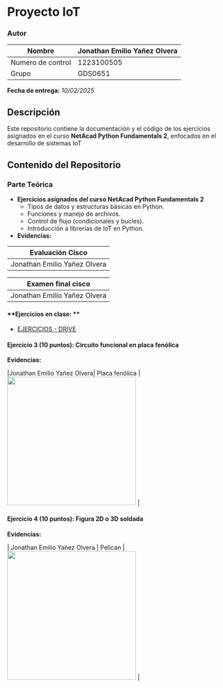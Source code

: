 # Proyecto IoT 

### Autor
| Nombre | Jonathan Emilio Yañez Olvera |
|--------------|--------------|
| Numero de control | 1223100505 |
| Grupo | GDS0651 |


 **Fecha de entrega:** _10/02/2025_


## Descripción
Este repositorio contiene la documentación y el código de los ejercicios asignados en el curso **NetAcad Python Fundamentals 2**, enfocados en el desarrollo de sistemas IoT 


## Contenido del Repositorio

### Parte Teórica
- **Ejercicios asignados del curso NetAcad Python Fundamentals 2**
  - Tipos de datos y estructuras básicas en Python.
  - Funciones y manejo de archivos.
  - Control de flujo (condicionales y bucles).
  - Introducción a librerías de IoT en Python.
- **Evidencias:**
  
| Evaluación Cisco |
|--------------|
|Jonathan Emilio Yañez Olvera | ![image](https://github.com/Emilioyoo/imagenes.git)|

| Examen final cisco |
|--------------|
|Jonathan Emilio Yañez Olvera | ![image](https://github.com/Emilioyoo/imagenex.git)|

#### **Ejercicios en clase: **

- [EJERCICIOS - DRIVE](https://drive.google.com/drive/folders/10roBIB6pCMIuXn_1_kffL-dqxcctF-yo?usp=drive_link)



#### **Ejercicio 3 (10 puntos): Circuito funcional en placa fenólica**
**Evidencias:**

|Jonathan Emilio Yañez Olvera| Placa fenólica | <img src="" width="300"/> |


#### **Ejercicio 4 (10 puntos): Figura 2D o 3D soldada**
**Evidencias:**

| Jonathan Emilio Yañez Olvera | Pelican |<img src="" width="300"/> |

